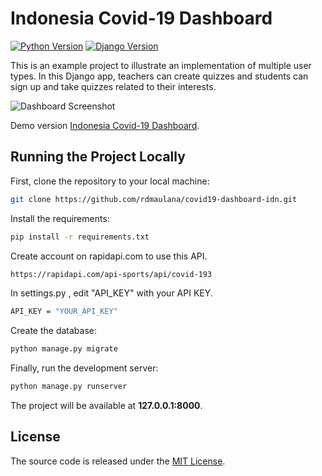 # Indonesia Covid-19 Dashboard

[![Python Version](https://img.shields.io/badge/python-3.8.5-brightgreen.svg)](https://python.org)
[![Django Version](https://img.shields.io/badge/django-3.1.4-brightgreen.svg)](https://djangoproject.com)

This is an example project to illustrate an implementation of multiple user types. In this Django app, teachers can create quizzes and students can sign up and take quizzes related to their interests.

![Dashboard Screenshot](https://i.paste.pics/0fa4a085d24979c395696a98bd3a3d4a.png)

Demo version [Indonesia Covid-19 Dashboard](https://dash-cov19.herokuapp.com).

## Running the Project Locally

First, clone the repository to your local machine:

```bash
git clone https://github.com/rdmaulana/covid19-dashboard-idn.git
```

Install the requirements:

```bash
pip install -r requirements.txt
```

Create account on rapidapi.com to use this API.

```bash
https://rapidapi.com/api-sports/api/covid-193
```

In settings.py , edit "API_KEY" with your API KEY.

```bash
API_KEY = "YOUR_API_KEY"
```

Create the database:

```bash
python manage.py migrate
```

Finally, run the development server:

```bash
python manage.py runserver
```

The project will be available at **127.0.0.1:8000**.


## License

The source code is released under the [MIT License](https://github.com/rdmaulana/covid19-dashboard-idn/blob/main/LICENSE).

